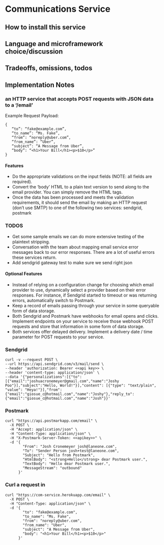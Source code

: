 # Communications Service

## How to install this service

## Language and microframework choice/discussion

## Trade­offs, omissions, todos


## Implementation Notes

### an HTTP service that accepts POST requests with JSON data to a ‘/email’

Example Request Payload:

```
{
   “to”: “fake@example.com”,
   “to_name”: “Ms. Fake”,
   “from”: “noreply@uber.com”,
   “from_name”: “Uber”,
   “subject”: “A Message from Uber”,
   “body”: “<h1>Your Bill</h1><p>$10</p>”
}
```

#### Features

* Do the appropriate validations on the input fields (NOTE: all fields are required).
* Convert the ‘body’ HTML to a plain text version to send along to the email provider. You can simply remove the HTML tags.
* Once the data has been processed and meets the validation requirements, it should send the email by making an HTTP request (don’t use SMTP) to one of the following two services: sendgrid, postmark

### TODOS

* Get some sample emails we can do more extensive testing of the plaintext stripping.
* Conversation with the team about mapping email service error messages back to our error responses. There are a lot of useful errors these services return.
* Add sendgrid gateway test to make sure we send right json

#### Optional Features

* Instead of relying on a configuration change for choosing which email provider to use, dynamically select a provider based on their error responses. For instance, if Sendgrid started to timeout or was returning errors, automatically switch to Postmark.
* Keep a record of emails passing through your service in some queryable form of data storage.
* Both Sendgrid and Postmark have webhooks for email opens and clicks. Implement endpoints on your service to receive those webhook POST requests and store that information in some form of data storage.
* Both services offer delayed delivery. Implement a delivery date / time parameter for POST requests to your service.


### Sendgrid

```
curl -v --request POST \
--url https://api.sendgrid.com/v3/mail/send \
--header 'authorization: Bearer <<api key>> \
--header 'content-type: application/json' \
--data '{"personalizations":[{"to":[{"email":"joshuacronemeyer@gmail.com","name":"Joshy Poo"}],"subject":"Hello, World!"}],"content": [{"type": "text/plain", "value": "Heya!"}],"from":{"email":"giosue_c@hotmail.com","name":"Joshy"},"reply_to":{"email":"giosue_c@hotmail.com","name":"Josh"}}'
```

### Postmark

```
curl "https://api.postmarkapp.com/email" \
  -X POST \
  -H "Accept: application/json" \
  -H "Content-Type: application/json" \
  -H "X-Postmark-Server-Token: <<apikey>>" \
  -d '{
        "From": "Josh Cronemeyer josh@laneone.com",
        "To": "Sender Person josh+test@laneone.com",
        "Subject": "Hello from Postmark",
        "HtmlBody": "<strong>Hello</strong> dear Postmark user.",
        "TextBody": "Hello dear Postmark user.",
        "MessageStream": "outbound"
      }'
```

### Curl a request in

```
curl "https://com-service.herokuapp.com/email" \
  -X POST \
  -H "Content-Type: application/json" \
  -d '{
        "to": "fake@example.com",
        "to_name": "Ms. Fake",
        "from": "noreply@uber.com",
        "from_name": "Uber",
        "subject": "A Message from Uber",
        "body": "<h1>Your Bill</h1><p>$10</p>"
      }'
```
